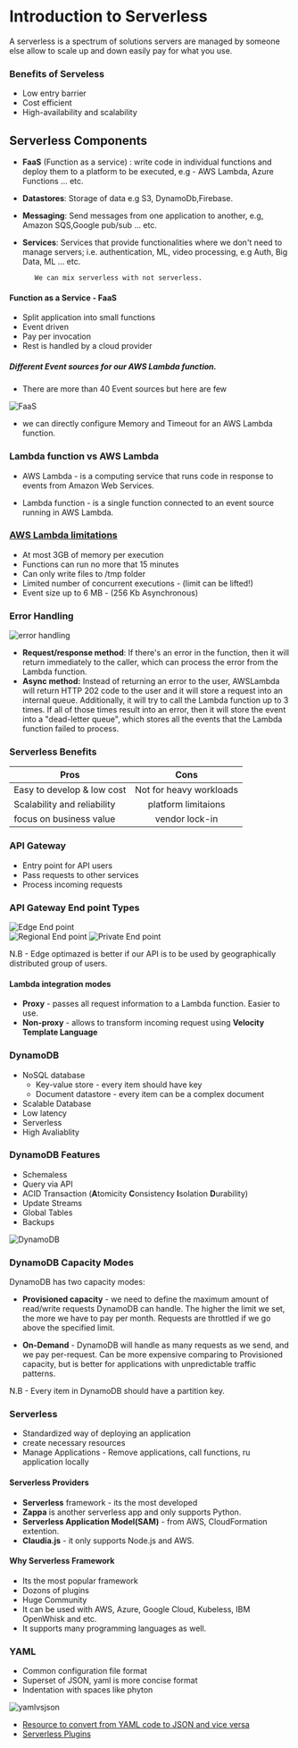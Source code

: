 # Introduction to Serverless 

A serverless is a spectrum of solutions servers are managed by someone else
allow to scale up and down easily
pay for what you use. 

### Benefits of Serveless
* Low entry barrier
* Cost efficient
* High-availability and scalability



## Serverless Components
* **FaaS** (Function as a service) : write code in individual functions and deploy them to a platform to be executed, e.g - AWS Lambda, Azure Functions ... etc.

* **Datastores**: Storage of data e.g S3, DynamoDb,Firebase.
  
* **Messaging**: Send messages from one application to another, e.g, Amazon SQS,Google pub/sub ... etc.

* **Services**: Services that provide functionalities where we don't need to manage servers; i.e. authentication, ML, video processing,  e.g Auth, Big Data, ML ... etc.

        
         We can mix serverless with not serverless. 


#### Function as a Service - FaaS
* Split application into small functions
* Event driven
* Pay per invocation
* Rest is handled by a cloud provider

##### Different Event sources for our AWS Lambda function. 
  * There are more than 40 Event sources but here are few
  
![FaaS](./img/faas.png)

* we can directly configure Memory and Timeout for an AWS Lambda function.

### Lambda function vs AWS Lambda
*  AWS Lambda - is a computing service that runs code in response to events from Amazon Web Services.
  
*  Lambda function - is a single function connected to an event source running in AWS Lambda.

### [AWS Lambda limitations ](https://docs.aws.amazon.com/lambda/latest/dg/gettingstarted-limits.html)
* At most 3GB of memory per execution
* Functions can run no more that 15 minutes
* Can only write files to /tmp folder
* Limited number of concurrent executions - (limit can be lifted!)
* Event size up to 6 MB - (256 Kb Asynchronous)

### Error Handling 
![error handling](./img/errorhandle.png)
  * **Request/response method**: If there's an error in the function, then it will return immediately to the caller, which can process the error from the Lambda function.
  * **Async method:** Instead of returning an error to the user, AWSLambda will return HTTP 202 code to the user and it will store a request into an internal queue. Additionally, it will try to call the Lambda function up to 3 times. If all of those times result into an error, then it will store the event into a "dead-letter queue", which stores all the events that the Lambda function failed to process.
  
  
### Serverless Benefits

|     Pros    |      Cons        |
| --------|:--------------------:|
| Easy to develop & low cost  | Not for heavy workloads  |
| Scalability and reliability  | platform limitaions |
| focus on business value | vendor lock-in |


### API Gateway
* Entry point for API users
* Pass requests to other services
* Process incoming requests

### API Gateway End point Types 
  ![Edge End point](./img/edge.png )\
   ![Regional End point](./img/regional.png )
    ![Private End point](./img/private.png )

N.B - Edge optimazed is better if our API is to be used by geographically distributed group of users.

#### Lambda integration modes

* **Proxy** - passes all request information to a Lambda function. Easier to use.
* **Non-proxy** - allows to transform incoming request using **Velocity Template Language**


### DynamoDB
  * NoSQL database 
      * Key-value store - every item should have key 
      * Document datastore - every item can be a complex document
  * Scalable Database 
  * Low latency 
  * Serverless 
  * High Avaliablity 

### DynamoDB Features 
  * Schemaless 
  * Query via API
  * ACID Transaction (**A**tomicity **C**onsistency **I**solation **D**urability)
  * Update Streams
  * Global Tables 
  * Backups 

 ![DynamoDB](./img/dynamodb.png )

### DynamoDB Capacity Modes

DynamoDB has two capacity modes:

* **Provisioned capacity** - we need to define the maximum amount of read/write requests DynamoDB can handle. The higher the limit we set, the more we have to pay per month. Requests are throttled if we go above the specified limit.
  
* **On-Demand** - DynamoDB will handle as many requests as we send, and we pay per-request. Can be more expensive comparing to Provisioned capacity, but is better for applications with unpredictable traffic patterns.

N.B - Every item in DynamoDB should have a partition key.



### Serverless 
* Standardized way of deploying an application
* create necessary resources
* Manage Applications - Remove applications, call functions, ru application locally 
  
#### Serverless Providers
  * **Serverless** framework - its the most developed 
  * **Zappa** is another serverless app and only supports Python.
  * **Serverless Application Model(SAM)** - from AWS, CloudFormation extention.
  * **Claudia.js** - it only supports Node.js and AWS. 

#### Why Serverless Framework
  * Its the most popular framework
  * Dozons of plugins 
  * Huge Community 
  * It can be used with AWS, Azure, Google Cloud, Kubeless, IBM OpenWhisk and etc.
  * It supports many programming languages as well.
  
### YAML
  * Common configuration file format 
  * Superset of JSON, yaml is more concise format 
  * Indentation with spaces like phyton 
  
  
   ![yamlvsjson](./img/yamlvsjson.png )

   

  * [Resource to convert from YAML code to JSON and vice versa](https://www.json2yaml.com/)
  *  [Serverless Plugins](https://www.serverless.com/plugins/)